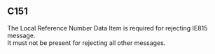 ## C151
The Local Reference Number Data Item is required for rejecting IE815 message.  
It must not be present for rejecting all other messages.
